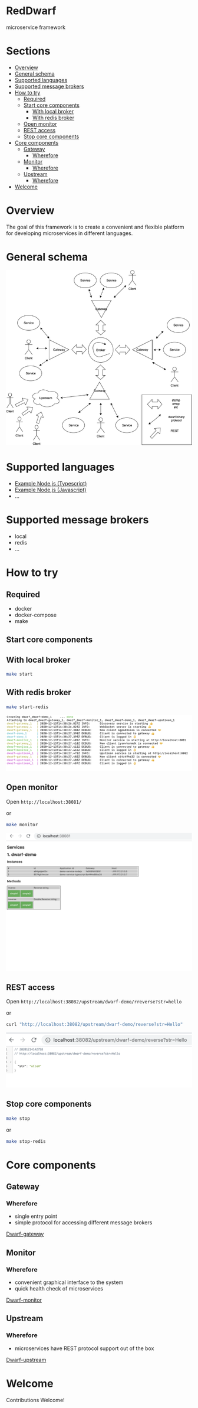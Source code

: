 RedDwarf
========
microservice framework

# Sections

* [Overview](#overview)
* [General schema](#general-schema)
* [Supported languages](#supported-languages)
* [Supported message brokers](#supported-message-brokers)
* [How to try](#how-to-try)
  * [Required](#required)
  * [Start core components](#start-core-components)
    * [With local broker](#with-local-broker)
    * [With redis broker](#with-redis-broker)
  * [Open monitor](#open-monitor)
  * [REST access](#rest-access)
  * [Stop core components](#stop-core-components)
* [Core components](#core-components)
  * [Gateway](#gateway)
    * [Wherefore](#wherefore)
  * [Monitor](#monitor)
    * [Wherefore](#wherefore-1)
  * [Upstream](#upstream)
    * [Wherefore](#wherefore-2)
* [Welcome](#welcome)

# Overview

The goal of this framework is to create a convenient and flexible platform for developing microservices in different languages.

# General schema

![Dwarf](/_resource/dwarf.png)

# Supported languages

  - [Example Node.js (Typescript)](dwarf-demo-typescript/readme.md)
  - [Example Node.js (Javascript)](dwarf-demo-nodejs/readme.md)
  - ...


# Supported message brokers

  - local
  - redis
  - ...


# How to try

## Required

 - docker
 - docker-compose
 - make


## Start core components

## With local broker

```sh
make start
```

## With redis broker

```sh
make start-redis
```


![Dwarf start](/_resource/dwarf-start.png)


## Open monitor

Open `http://localhost:38081/`

or

```sh
make monitor
```


![Dwarf monitor](/_resource/dwarf-monitor.png)


## REST access

Open `http://localhost:38082/upstream/dwarf-demo/rreverse?str=hello`

or

```sh
curl "http://localhost:38082/upstream/dwarf-demo/reverse?str=Hello"
```


![Dwarf upstream](/_resource/dwarf-upstream.png)


## Stop core components

```sh
make stop
```

or

```sh
make stop-redis
```

# Core components


## Gateway


### Wherefore

  * single entry point
  * simple protocol for accessing different message brokers


[Dwarf-gateway](dwarf-gateway/readme.md)


## Monitor


### Wherefore

  * сonvenient graphical interface to the system
  * quick health check of microservices


[Dwarf-monitor](dwarf-monitor/readme.md)


## Upstream


### Wherefore

  * microservices have REST protocol support out of the box


[Dwarf-upstream](dwarf-upstream/readme.md)


# Welcome

Contributions Welcome!
